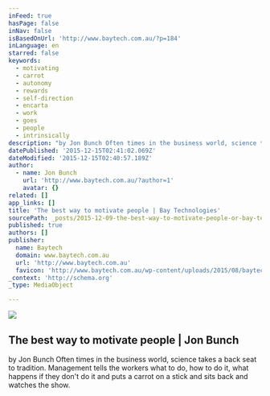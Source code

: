 ```yaml
---
inFeed: true
hasPage: false
inNav: false
isBasedOnUrl: 'http://www.baytech.com.au/?p=184'
inLanguage: en
starred: false
keywords:
  - motivating
  - carrot
  - autonomy
  - rewards
  - self-direction
  - encarta
  - work
  - goes
  - people
  - intrinsically
description: "by Jon Bunch Often times in the business world, science takes a back seat to tradition. Management tells the workers what to do, how to do it, what happens if they don't do it and puts a carrot on a stick and sits back and watches the show."
datePublished: '2015-12-15T02:41:02.069Z'
dateModified: '2015-12-15T02:40:57.189Z'
author:
  - name: Jon Bunch
    url: 'http://www.baytech.com.au/?author=1'
    avatar: {}
related: []
app_links: []
title: 'The best way to motivate people | Bay Technologies'
sourcePath: _posts/2015-12-09-the-best-way-to-motivate-people-or-bay-technologies.md
published: true
authors: []
publisher:
  name: Baytech
  domain: www.baytech.com.au
  url: 'http://www.baytech.com.au'
  favicon: 'http://www.baytech.com.au/wp-content/uploads/2015/08/baytech-logo-in-box-1-16x16.png'
_context: 'http://schema.org'
_type: MediaObject

---
```

![](https://s3-us-west-2.amazonaws.com/the-grid-img/p/0a960e4461d6736c749756112ced2c34b7d6eff3.jpg)

<article style=""><h1>The best way to motivate people | Jon Bunch</h1><p>by Jon Bunch Often times in the business world, science takes a back seat to tradition. Management tells the workers what to do, how to do it, what happens if they don't do it and puts a carrot on a stick and sits back and watches the show.</p></article>